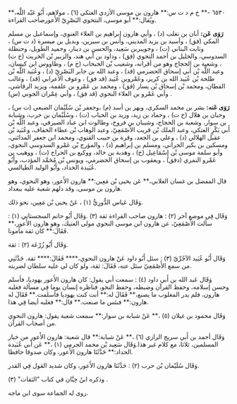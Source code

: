 ٦٥٣٠ -** خ م د ت س:** هارون بن موسى الأزدي العتكي (٦) ، مولاهم، أَبُو عَبْد اللَّه،** ويُقال:** أبو موسى، النتحوي البَصْرِيّ الأَعورصاحب القراءة.

**رَوَى عَن:** أبان بن تغلب (د) ، وأبي هارون إبراهيم بن العلاء الغنوي، وإسماعيل بن مسلم المكي (فق) ، وأسيد بن يزيد المديني، وأنس بن سيرين، وبديل بن ميسرة (د ت س) ، وثابت البناني (ت) ، وجويبربن سَعِيد، والحسن بن دينار، وحميد الطويل، وحنظلة السدوسي، والخليل بن أحمد النحوي (فق) ، وداود بن أَبي هند، والزبير بْن الخريت (خ ت) ، وشعبة بن الحجاج وهو من أقرانه، وشعيب بْن الحبحاب (خ م) ، وطاووس ابن كيسان، وعبد اللَّه بْن أَبي إسحاق الحضرمي (قد) ، وعبد الله بن جابر البَصْرِيّ (د) ، وعُبَيد اللَّه بْن طلحة بْن عُبَيد الله بن كريز، وعَمْروبن عُبَيد (قد فق) ، وعوف الأعرابي (قد) ، وغالب القطان، ومحمد بْن إسحاق بْن يسار (فق) ، ومحمد بن عَمْرو بن علقمة، ويزيد الرقاشي، وأبي عَمْرو بن العلاء النحوي (قد فق) ، وأبي عِمْران الجوني (س) .

**رَوَى عَنه:** بشر بن محمد السكري، وبهز بن أسد (م) ،وجعفر بْن سُلَيْمان الضبعي (ت س) ، وحبان بن هلال (خ ت) ، وحماد بن زيد، وزيد بن الحباب (ت) ، وسُلَيْمان بن حرب، وشبابة بن سوار، وشعبة بن الحجاج، وشيبان بن فروخ، وطالوت ابن عباد الصيرفي، وعبد اللَّه بْن أَبي بَكْرٍ العتكي، وعبد الملك بْن قريب الأَصْمَعِيّ، وعبد الوهاب بْن عطاء الخفاف، وعُبَيد بْن عقيل الهلالي (د) ، وعلي بن الجعد، وقرة بن حبيب القنوي، ومحمد ابن جعفر المدائني، ومسكين بن بكير الحراني، ومسلم بن إبراهيم (د) ، والمؤرج بْن عَمْرو السدوسي النحوي، وأبو سلمة موسى بْن إِسْمَاعِيل (خ) ، وهدبة بن خالد، ووكيع بن الجراح (ت) ، ووهيب بن عَمْرو النمري (دفق) ، ويعقوب بن إسحاق الحضرمي، ويونس بْن مُحَمَّد المؤدب، وأَبُو عُبَيدة الحداد، وأَبُو الوليد الطيالسي.

قال المفضل بن غسان الغلابي،** عَن يحيى بْن مَعِين:** هارون الأَعور، وهو النحوي، وهو هارون بن موسى، وقد دلهم شعبة عليه ببغداد.

وَقَال عَباس الدُّورِيُّ (١) ، عَنْ يحيى بْن مَعِين، نحو ذلك.

وَقَال فِي موضع آخر (٢) : هارون صاحب القراءة ثقة (٣) .وَقَال أَبُو حاتم السجستاني (١) : سألت الأَصْمَعِيّ، عن هارون ابن موسى النحوي مولى العتيك، وهو هارون الأَعور،** فَقَالَ:** كان ثقة مأمونا.

وَقَال أَبُو زُرْعَة (٢) : ثقة.

وَقَال أَبُو عُبَيد الآجُرِّيّ (٣) : سئل أَبُو داود عَنْ هارون النحوي،**** فَقَالَ:**** ثقة. حَدَّثَنِي من سمع الأَصْمَعِيّ سئل عنه، فَقَالَ: ثقة، ولو كان لي عليه سلطان لضربته.

وَقَال عَبد الله بن أَبي داود (٤) : سمعت أبي يقول: كان هارون الأَعور يهوديا، فأسلم وحسن إسلامه، وحفظ القرآن وضبطه، وحفظ النحو، فناظره إنسان يوما فِي مسألة فغلبه هارون، فلم يدر المغلوب ما يصنع،** فَقَالَ له:** أنت كنت يهوديا فأسلمت.** فَقَالَ له هارون:** فبئس ما صنعت.** قال:** فغلبه أيضا فِي هذا.

وَقَال محمود بن غيلان (٥) ،** عَنْ شبابة بن سوار:** سمعت شعبة يقول: هارون النحوي من أصحاب القرآن.

وَقَال أحمد بن أَبي سريج الرازي (٦) ،** عَنْ شبابة:** قال شعبة: هارون الأَعور من خيار المسلمين، ثلاثا، مع كلام غير هذا.وَقَال سَعِيد بْن محمد الجرمي (١) ،** عَن أبي عُبَيدة الحداد:** حَدَّثَنَا هارون الأَعور، وكان صدوقا حافظا.

وَقَال سُلَيْمان بْن حرب (٢) : حَدَّثَنَا هارون الأَعور، وكان شديد القول فِي القدر.

وذكره ابنُ حِبَّان في كتاب "الثقات" (٣) .

روى له الجماعة سوى ابن ماجه.